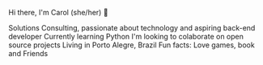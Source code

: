 Hi there, I'm Carol (she/her)  👋 

Solutions Consulting, passionate about technology and aspiring back-end developer
Currently learning Python
I'm looking to colaborate on open source projects
Living in Porto Alegre, Brazil
Fun facts: Love games, book and Friends



